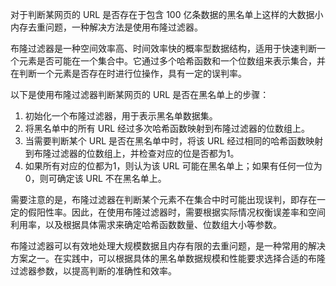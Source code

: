 对于判断某网页的 URL 是否存在于包含 100 亿条数据的黑名单上这样的大数据小内存去重问题，一种解决方法是使用布隆过滤器。

布隆过滤器是一种空间效率高、时间效率快的概率型数据结构，适用于快速判断一个元素是否可能在一个集合中。它通过多个哈希函数和一个位数组来表示集合，并在判断一个元素是否存在时进行位操作，具有一定的误判率。

以下是使用布隆过滤器判断某网页的 URL 是否在黑名单上的步骤：

1. 初始化一个布隆过滤器，用于表示黑名单数据集。
2. 将黑名单中的所有 URL 经过多次哈希函数映射到布隆过滤器的位数组上。
3. 当需要判断某个 URL 是否在黑名单中时，将该 URL 经过相同的哈希函数映射到布隆过滤器的位数组上，并检查对应的位是否都为1。
4. 如果所有对应的位都为1，则认为该 URL 可能在黑名单上；如果有任何一位为0，则可确定该 URL 不在黑名单上。

需要注意的是，布隆过滤器在判断某个元素不在集合中时可能出现误判，即存在一定的假阳性率。因此，在使用布隆过滤器时，需要根据实际情况权衡误差率和空间利用率，以及根据具体需求来确定哈希函数数量、位数组大小等参数。

布隆过滤器可以有效地处理大规模数据且内存有限的去重问题，是一种常用的解决方案之一。在实践中，可以根据具体的黑名单数据规模和性能要求选择合适的布隆过滤器参数，以提高判断的准确性和效率。